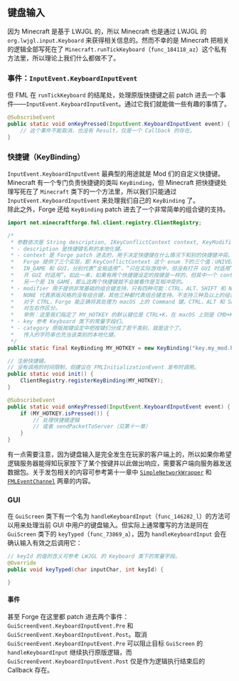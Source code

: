 ## 键盘输入

因为 Minecraft 是基于 LWJGL 的，所以 Minecraft 也是通过 LWJGL 的 `org.lwjgl.input.Keyboard` 来获得相关信息的。然而不幸的是 Minecraft 把相关的逻辑全部写死在了 `Minecraft.runTickKeyboard`（`func_184118_az`）这个私有方法里，所以理论上我们什么都做不了。

### 事件：`InputEvent.KeyboardInputEvent`

但 FML 在 `runTickKeyboard` 的结尾处，处理原版快捷键之前 patch 进去一个事件——`InputEvent.KeyboardInputEvent`。通过它我们就能做一些有趣的事情了。

```java
@SubscribeEvent
public static void onKeyPressed(InputEvent.KeyboardInputEvent event) {
    // 这个事件不能取消，也没有 Result，仅是一个 Callback 的存在。
}
```

### 快捷键（KeyBinding）

`InputEvent.KeyboardInputEvent` 最典型的用途就是 Mod 们的自定义快捷键。  
Minecraft 有一个专门负责快捷键的类叫 `KeyBinding`，但 Minecraft 把快捷键处理写死在了 `Minecraft` 类下的一个方法里，所以我们只能通过 `InputEvent.KeyboardInputEvent` 来处理我们自己的 `KeyBinding` 了。  
除此之外，Forge 还给 `KeyBinding` patch 进去了一个非常简单的组合键的支持。

```java
import net.minecraftforge.fml.client.registry.ClientRegistry;

/*
 * 参数依次是 String description, IKeyConflictContext context, KeyModifier modifier, int key, String category。
 * - description 是快捷键名称的本地化键。
 * - context 是 Forge patch 进去的，用于决定快捷键在什么情况下和别的快捷键冲突。
 *   Forge 提供了三个实现，即 KeyConflictContext 这个 enum 下的三个值：UNIVERSAL、
 *   IN_GAME 和 GUI，分别代表“全局适用”，“只在实际游戏中，但没有打开 GUI 时适用”和“只在打
 *   开 GUI 时适用”。如此一来，如果有两个快捷键设定的按键是一样的，但其中一个 context 是 GUI，
 *   另一个是 IN_GAME，那么这两个快捷键就不会被看作是互相冲突的。
 * - modifier 用于提供非常基础的组合键支持，只有四种可能：CTRL、ALT、SHIFT 和 NONE。
 *   NONE 代表原版风格的没有组合键，其他三种都代表组合键支持。不支持三种及以上的组合键。
 *   对于 CTRL，Forge 能正确将其处理为 macOS 上的 Command 键。CTRL、ALT 和 SHIFT 都不
 *   对左右作区分。
 *   举例：这里我们指定了 MY_HOTKEY 的默认键位是 CTRL+K，在 macOS 上则是 CMD+K。
 * - key 参考 Keyboard 类下的常量字段们。
 * - category 原版按键设定中把按键们分成了若干类别，就是这个了。
 *   传入的字符串也充当该类别的本地化键。
 */
public static final KeyBinding MY_HOTKEY = new KeyBinding("key.my_mod.hotkey_1", KeyConflictContext.IN_GAME, KeyModifier.CONTROL, Keyboard.KEY_K, "key.category.mymod");

// 注册快捷键。
// 没有调用的时间限制，但建议在 FMLInitializationEvent 发布时调用。
public static void init() {
    ClientRegistry.registerKeyBinding(MY_HOTKEY);
}

@SubscribeEvent
public static void onKeyPressed(InputEvent.KeyboardInputEvent event) {
    if (MY_HOTKEY.isPressed()) {
        // 处理快捷键逻辑
        // 或者 sendPacketToServer（见第十一章）
    }
}
```

有一点需要注意，因为键盘输入是完全发生在玩家的客户端上的，所以如果你希望逻辑服务器能得知玩家按下了某个按键并以此做出响应，需要客户端向服务器发送数据包。关于发包相关的内容可参考第十一章中 [`SimpleNetworkWrapper`](../chapter-11/forge-extension/simple-network-wrapper.md) 和 [`FMLEventChannel`](../chapter-11/forge-extension/fml-event-channel.md) 两章的内容。

### GUI

在 `GuiScreen` 类下有一个名为 `handleKeyboardInput`（`func_146282_l`）的方法可以用来处理当前 GUI 中用户的键盘输入。但实际上通常覆写的方法是同在 `GuiScreen` 类下的 `keyTyped`（`func_73869_a`），因为 `handleKeyboardInput` 会在确认输入有效之后调用它：

```java
// keyId 的值的含义可参考 LWJGL 的 Keyboard 类下的常量字段。
@Override
public void keyTyped(char inputChar, int keyId) {

}
```

#### 事件

甚至 Forge 在这里都 patch 进去两个事件：`GuiScreenEvent.KeyboardInputEvent.Pre` 和 `GuiScreenEvent.KeyboardInputEvent.Post`。取消 `GuiScreenEvent.KeyboardInputEvent.Pre` 可以阻止目标 `GuiScreen` 的 `handleKeyboardInput` 继续执行原版逻辑，而 `GuiScreenEvent.KeyboardInputEvent.Post` 仅是作为逻辑执行结束后的 Callback 存在。
